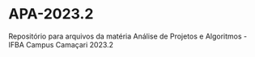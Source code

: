 # APA-2023.2
Repositório para arquivos da matéria Análise de Projetos e Algoritmos - IFBA Campus Camaçari 2023.2
